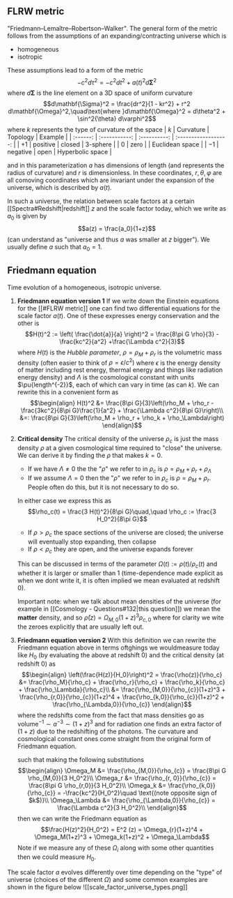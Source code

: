 ## FLRW metric
"Friedmann–Lemaître–Robertson–Walker". The general form of the metric follows from the assumptions of an expanding/contracting universe which is
- homogeneous
- isotropic

These assumptions lead to a form of the metric $$- c^2 d\tau^2 = -  c^2 dt^2 + a(t)^2d\mathbf{\Sigma}^2 $$where $d\mathbf{\Sigma}$ is the line element on a 3D space of uniform curvature $$d\mathbf{\Sigma}^2 = \frac{dr^2}{1 - kr^2} + r^2 d\mathbf{\Omega}^2,\quad\text{where }d\mathbf{\Omega}^2 = d\theta^2 + \sin^2{\theta} d\varphi^2$$where $k$ represents the type of curvature of the space 
| $k$  | Curvature | Topology | Example          |
| :------: | :-----------: | :----------: | :------------------: |
| $+1$ | positive  | closed   | 3-sphere         |
| $0$  | zero      |          | Euclidean space  |
| $-1$ | negative  | open     | Hyperbolic space |

and in this parameterization $a$ has dimensions of length (and represents the radius of curvature) and $r$ is dimensionless. In these coordinates, $r,\theta,\varphi$ are all comoving coordinates which are invariant under the expansion of the universe, which is described by $a(t)$. 

In such a universe, the relation between scale factors at a certain [[Spectra#Redshift|redshift]] $z$ and the scale factor today, which we write as $a_0$ is given by $$a(z) = \frac{a_0}{1+z}$$(can understand as "universe and thus $a$ was smaller at $z$ bigger"). We usually define $a$ such that $a_0=1$.


## Friedmann equation
Time evolution of a homogeneous, isotropic universe.

1. **Friedmann equation version 1**
   If we write down the Einstein equations for the [[#FLRW metric]] one can find two differential equations for the scale factor $a(t)$. One of these expresses energy conservation and the other is $$H(t)^2 := \left( \frac{\dot{a}}{a} \right)^2 = \frac{8\pi G \rho}{3} - \frac{kc^2}{a^2} +\frac{\Lambda c^2}{3}$$where $H(t)$ is the *Hubble parameter*, $\rho = \rho_M + \rho_r$ is the volumetric mass density (often easier to think of $\rho = \epsilon/c^2)$ where $\epsilon$ is the energy density of matter including rest energy, thermal energy and things like radiation energy density) and $\Lambda$ is the cosmological constant with units $\pu{length^{-2}}$, each of which can vary in time (as can $k$). We can rewrite this in a convenient form as $$\begin{align}
   H(t)^2 &= \frac{8\pi G}{3}\left(\rho_M + \rho_r - \frac{3kc^2}{8\pi G}\frac{1}{a^2} + \frac{\Lambda c^2}{8\pi G}\right)\\
   &=: \frac{8\pi G}{3}\left(\rho_M + \rho_r + \rho_k + \rho_\Lambda\right)
   \end{align}$$   
2. **Critical density**
   The critical density of the universe $\rho_c$ is just the mass density $\rho$ at a given cosmological time required to "close" the universe. We can derive it by finding the $\rho$ that makes $k=0$. 
   - If we have $\Lambda \neq 0$ the the "$\rho$" we refer to in $\rho_c$ is $\rho = \rho_M +\rho_r + \rho_\Lambda$  
   - If we assume $\Lambda = 0$ then the "$\rho$" we refer to in $\rho_c$ is $\rho = \rho_M +\rho_r$. People often do this, but it is not necessary to do so.  
  
   In either case we express this as $$\rho_c(t) = \frac{3 H(t)^2}{8\pi G}\quad,\quad \rho_c := \frac{3 H_0^2}{8\pi G}$$   
   - If $\rho > \rho_c$ the space sections of the universe are closed; the universe will eventually stop expanding, then collapse
   - If $\rho < \rho_c$ they are open, and the universe expands forever

   This can be discussed in terms of the parameter $\Omega(t):= \rho(t)/\rho_c(t)$ and whether it is larger or smaller than 1 (time-dependence made explicit as when we dont write it, it is often implied we mean evaluated at redshift 0). 
   
   Important note: when we talk about mean densities of the universe (for example in [[Cosmology - Questions#132|this question]]) we mean the **matter** density, and so $\bar{\rho}(z) = \Omega_{M ,0}(1+z)^3\rho_{c,0}$ where for clarity we wite the zeroes explicitly that are usually left out.
   
3. **Friedmann equation version 2**
   With this definition we can rewrite the Friedmann equation above in terms oftghings we wouldmeasure today like $H_0$ (by evaluating the above at redshift 0) and the critical density (at redshift 0) as $$\begin{align}
   \left(\frac{H(z)}{H_0}\right)^2 = \frac{\rho(z)}{\rho_c} &= \frac{\rho_M}{\rho_c} + \frac{\rho_r}{\rho_c} + \frac{\rho_k}{\rho_c} + \frac{\rho_\Lambda}{\rho_c}\\
   &= \frac{\rho_{M,0}}{\rho_{c}}(1+z)^3 + \frac{\rho_{r,0}}{\rho_{c}}(1+z)^4 + \frac{\rho_{k,0}}{\rho_{c}}(1+z)^2 + \frac{\rho_{\Lambda,0}}{\rho_{c}}
   \end{align}$$where the redshifts come from the fact that mass densities go as $\text{volume}^{-1} \sim a^{-3} \sim (1+z)^3$ and for radiation one finds an extra factor of $(1+z)$ due to the redshifting of the photons. The curvature and cosmological constant ones come straight from the original form of Friedmann equation.
   
   such that making the following substitutions$$\begin{align}
   \Omega_M &= \frac{\rho_{M,0}}{\rho_{c}} = \frac{8\pi G \rho_{M,0}}{3 H_0^2}\\
   \Omega_r &= \frac{\rho_{r, 0}}{\rho_{c}} = \frac{8\pi G \rho_{r,0}}{3 H_0^2}\\
   \Omega_k &= \frac{\rho_{k,0}}{\rho_{c}} =  -\frac{kc^2}{H_0^2}\quad \text{(note opposite sign of $k$)}\\
   \Omega_\Lambda &= \frac{\rho_{\Lambda,0}}{\rho_{c}} = \frac{\Lambda c^2}{3 H_0^2}\\
   \end{align}$$then we can write the Friedmann equation as $$\frac{H(z)^2}{H_0^2} = E^2 (z) = \Omega_{r}(1+z)^4 + \Omega_M(1+z)^3 + \Omega_k(1+z)^2 + \Omega_\Lambda$$Note if we measure any of these $\Omega_i$ along with some other quantities then we could measure $H_0$.

The scale factor $a$ evolves differently over time depending on the "type" of universe (choices of the different $\Omega$) and some common examples are shown in the figure below
![[scale_factor_universe_types.png]]